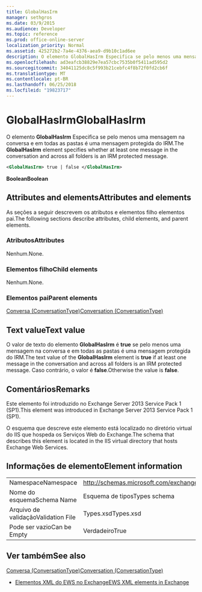 ```yaml
---
title: GlobalHasIrm
manager: sethgros
ms.date: 03/9/2015
ms.audience: Developer
ms.topic: reference
ms.prod: office-online-server
localization_priority: Normal
ms.assetid: 425272b2-7a4e-4376-aea9-d9b10c1ad6ee
description: O elemento GlobalHasIrm Especifica se pelo menos uma mensagem na conversa e em todas as pastas é uma mensagem protegida do IRM.
ms.openlocfilehash: ad3eafcb38829e7ea57cbc7535b0f5411ad595d2
ms.sourcegitcommit: 34041125dc8c5f993b21cebfc4f8b72f0fd2cb6f
ms.translationtype: MT
ms.contentlocale: pt-BR
ms.lasthandoff: 06/25/2018
ms.locfileid: "19823717"
---
```

# <a name="globalhasirm"></a><span data-ttu-id="57d82-103">GlobalHasIrm</span><span class="sxs-lookup"><span data-stu-id="57d82-103">GlobalHasIrm</span></span>

<span data-ttu-id="57d82-104">O elemento **GlobalHasIrm** Especifica se pelo menos uma mensagem na conversa e em todas as pastas é uma mensagem protegida do IRM.</span><span class="sxs-lookup"><span data-stu-id="57d82-104">The **GlobalHasIrm** element specifies whether at least one message in the conversation and across all folders is an IRM protected message.</span></span> 
  
```XML
<GlobalHasIrm> true | false </GlobalHasIrm>
```

 <span data-ttu-id="57d82-105">**Boolean**</span><span class="sxs-lookup"><span data-stu-id="57d82-105">**Boolean**</span></span>
## <a name="attributes-and-elements"></a><span data-ttu-id="57d82-106">Attributes and elements</span><span class="sxs-lookup"><span data-stu-id="57d82-106">Attributes and elements</span></span>

<span data-ttu-id="57d82-107">As seções a seguir descrevem os atributos e elementos filho elementos pai.</span><span class="sxs-lookup"><span data-stu-id="57d82-107">The following sections describe attributes, child elements, and parent elements.</span></span>
  
### <a name="attributes"></a><span data-ttu-id="57d82-108">Atributos</span><span class="sxs-lookup"><span data-stu-id="57d82-108">Attributes</span></span>

<span data-ttu-id="57d82-109">Nenhum.</span><span class="sxs-lookup"><span data-stu-id="57d82-109">None.</span></span>
  
### <a name="child-elements"></a><span data-ttu-id="57d82-110">Elementos filho</span><span class="sxs-lookup"><span data-stu-id="57d82-110">Child elements</span></span>

<span data-ttu-id="57d82-111">Nenhum.</span><span class="sxs-lookup"><span data-stu-id="57d82-111">None.</span></span>
  
### <a name="parent-elements"></a><span data-ttu-id="57d82-112">Elementos pai</span><span class="sxs-lookup"><span data-stu-id="57d82-112">Parent elements</span></span>

[<span data-ttu-id="57d82-113">Conversa (ConversationType)</span><span class="sxs-lookup"><span data-stu-id="57d82-113">Conversation (ConversationType)</span></span>](conversation-conversationtype.md)
  
## <a name="text-value"></a><span data-ttu-id="57d82-114">Text value</span><span class="sxs-lookup"><span data-stu-id="57d82-114">Text value</span></span>

<span data-ttu-id="57d82-115">O valor de texto do elemento **GlobalHasIrm** é **true** se pelo menos uma mensagem na conversa e em todas as pastas é uma mensagem protegida do IRM.</span><span class="sxs-lookup"><span data-stu-id="57d82-115">The text value of the **GlobalHasIrm** element is **true** if at least one message in the conversation and across all folders is an IRM protected message.</span></span> <span data-ttu-id="57d82-116">Caso contrário, o valor é **false**.</span><span class="sxs-lookup"><span data-stu-id="57d82-116">Otherwise the value is **false**.</span></span>
  
## <a name="remarks"></a><span data-ttu-id="57d82-117">Comentários</span><span class="sxs-lookup"><span data-stu-id="57d82-117">Remarks</span></span>

<span data-ttu-id="57d82-118">Este elemento foi introduzido no Exchange Server 2013 Service Pack 1 (SP1).</span><span class="sxs-lookup"><span data-stu-id="57d82-118">This element was introduced in Exchange Server 2013 Service Pack 1 (SP1).</span></span>
  
<span data-ttu-id="57d82-119">O esquema que descreve este elemento está localizado no diretório virtual do IIS que hospeda os Serviços Web do Exchange.</span><span class="sxs-lookup"><span data-stu-id="57d82-119">The schema that describes this element is located in the IIS virtual directory that hosts Exchange Web Services.</span></span>
  
## <a name="element-information"></a><span data-ttu-id="57d82-120">Informações de elemento</span><span class="sxs-lookup"><span data-stu-id="57d82-120">Element information</span></span>

|||
|:-----|:-----|
|<span data-ttu-id="57d82-121">Namespace</span><span class="sxs-lookup"><span data-stu-id="57d82-121">Namespace</span></span>  <br/> |http://schemas.microsoft.com/exchange/services/2006/types  <br/> |
|<span data-ttu-id="57d82-122">Nome do esquema</span><span class="sxs-lookup"><span data-stu-id="57d82-122">Schema Name</span></span>  <br/> |<span data-ttu-id="57d82-123">Esquema de tipos</span><span class="sxs-lookup"><span data-stu-id="57d82-123">Types schema</span></span>  <br/> |
|<span data-ttu-id="57d82-124">Arquivo de validação</span><span class="sxs-lookup"><span data-stu-id="57d82-124">Validation File</span></span>  <br/> |<span data-ttu-id="57d82-125">Types.xsd</span><span class="sxs-lookup"><span data-stu-id="57d82-125">Types.xsd</span></span>  <br/> |
|<span data-ttu-id="57d82-126">Pode ser vazio</span><span class="sxs-lookup"><span data-stu-id="57d82-126">Can be Empty</span></span>  <br/> |<span data-ttu-id="57d82-127">Verdadeiro</span><span class="sxs-lookup"><span data-stu-id="57d82-127">True</span></span>  <br/> |
   
## <a name="see-also"></a><span data-ttu-id="57d82-128">Ver também</span><span class="sxs-lookup"><span data-stu-id="57d82-128">See also</span></span>



[<span data-ttu-id="57d82-129">Conversa (ConversationType)</span><span class="sxs-lookup"><span data-stu-id="57d82-129">Conversation (ConversationType)</span></span>](conversation-conversationtype.md)


- [<span data-ttu-id="57d82-130">Elementos XML do EWS no Exchange</span><span class="sxs-lookup"><span data-stu-id="57d82-130">EWS XML elements in Exchange</span></span>](ews-xml-elements-in-exchange.md)

